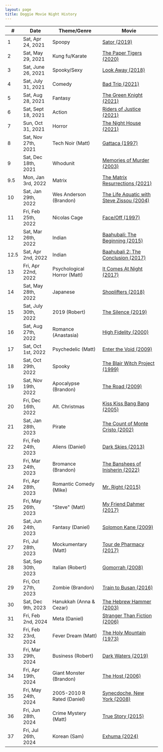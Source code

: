 ```yaml
---
layout: page
title: Doggie Movie Night History
---
```

| #    | Date                 | Theme/Genre                 | Movie                              |
|------|----------------------|-----------------------------|------------------------------------|
| 1    | Sat, Apr 24, 2021    | Spoopy                      | [Sator (2019)](https://www.themoviedb.org/movie/611651-sator) |
| 2    | Sat, May 29, 2021    | Kung fu/Karate              | [The Paper Tigers (2020)](https://www.themoviedb.org/movie/731738-the-paper-tigers) |
| 3    | Sat, June 26, 2021   | Spooky/Sexy                 | [Look Away (2018)](https://www.themoviedb.org/movie/526051-look-away) |
| 4    | Sat, July 31, 2021   | Comedy                      | [Bad Trip (2021)](https://www.themoviedb.org/movie/578908-bad-trip) |
| 5    | Sat, Aug 28, 2021    | Fantasy                     | [The Green Knight (2021)](https://www.themoviedb.org/movie/559907-the-green-knight) |
| 6    | Sat, Sept 18, 2021   | Action                      | [Riders of Justice (2021)](https://www.themoviedb.org/movie/663870-retfaerdighedens-ryttere) |
| 7    | Sun, Oct 31, 2021    | Horror                      | [The Night House (2021)](https://www.themoviedb.org/movie/547565-the-night-house) |
| 8    | Sat, Nov 27th, 2021  | Tech Noir (Matt)            | [Gattaca (1997)](https://www.themoviedb.org/movie/782-gattaca) |
| 9    | Sat, Dec 18th, 2021  | Whodunit                    | [Memories of Murder (2003)](https://www.themoviedb.org/movie/11423) |
| 9.5  | Mon, Jan 3rd, 2022   | Matrix                      | [The Matrix Resurrections (2021)](https://www.themoviedb.org/movie/624860-the-matrix-resurrections) |
| 10   | Sat, Jan 29th, 2022  | Wes Anderson (Brandon)      | [The Life Aquatic with Steve Zissou (2004)](https://www.themoviedb.org/movie/421-the-life-aquatic-with-steve-zissou) |
| 11   | Fri, Feb 25th, 2022  | Nicolas Cage                | [Face/Off (1997)](https://www.themoviedb.org/movie/754-face-off) |
| 12   | Sat, Mar 26th, 2022  | Indian                      | [Baahubali: The Beginning (2015)](https://www.themoviedb.org/movie/256040) |
| 12.5 | Sat, Apr 2nd, 2022   | Indian                      | [Baahubali 2: The Conclusion (2017)](https://www.themoviedb.org/movie/350312-2) |
| 13   | Fri, Apr 22nd, 2022  | Psychological Horror (Matt) | [It Comes At Night (2017)](https://www.themoviedb.org/movie/418078) |
| 14   | Sat, May 28th, 2022  | Japanese                    | [Shoplifters (2018)](https://www.themoviedb.org/movie/505192) |
| 15   | Sat, July 30th, 2022 | 2019 (Robert)               | [The Silence (2019)](https://www.themoviedb.org/movie/527261) |
| 16   | Sat, Aug 27th, 2022  | Romance (Anastasia)         | [High Fidelity (2000)](https://www.themoviedb.org/movie/243-high-fidelity) |
| 17   | Sat, Oct 1st, 2022   | Psychedelic (Matt)          | [Enter the Void (2009)](https://www.themoviedb.org/movie/34647-enter-the-void) |
| 18   | Sat, Oct 29th, 2022  | Spooky                      | [The Blair Witch Project (1999)](https://www.themoviedb.org/movie/2667-the-blair-witch-project) |
| 19   | Sat, Nov 19th, 2022  | Apocalypse (Brandon)        | [The Road (2009)](https://www.themoviedb.org/movie/20766-the-road) |
| 20   | Fri, Dec 16th, 2022  | Alt. Christmas              | [Kiss Kiss Bang Bang (2005)](https://www.themoviedb.org/movie/5236-kiss-kiss-bang-bang) |
| 21   | Sat, Jan 28th, 2023  | Pirate                      | [The Count of Monte Cristo (2002)](https://www.themoviedb.org/movie/11362-the-count-of-monte-cristo) |
| 22   | Fri, Feb 24th, 2023  | Aliens (Daniel)             | [Dark Skies (2013)](https://www.themoviedb.org/movie/145135-dark-skies) |
| 23   | Fri, Mar 24th, 2023  | Bromance (Brandon)          | [The Banshees of Inisherin (2022)](https://www.themoviedb.org/movie/674324-the-banshees-of-inisherin) |
| 24   | Fri, Apr 28th, 2023  | Romantic Comedy (Mike)      | [Mr. Right (2015)](https://www.themoviedb.org/movie/333385-mr-right) |
| 25   | Fri, May 26th, 2023  | "Steve" (Matt)              | [My Friend Dahmer (2017)](https://www.themoviedb.org/movie/445040-my-friend-dahmer) |
| 26   | Sat, Jun 24th, 2023  | Fantasy (Daniel)            | [Solomon Kane (2009)](https://www.themoviedb.org/movie/32985-solomon-kane) |
| 27   | Fri, Jul 28th, 2023  | Mockumentary (Matt)         | [Tour de Pharmacy (2017)](https://www.themoviedb.org/movie/458506-tour-de-pharmacy) |
| 28   | Sat, Sep 30th, 2023  | Italian (Robert)            | [Gomorrah (2008)](https://www.themoviedb.org/movie/8882-gomorra) |
| 29   | Fri, Oct 27th, 2023  | Zombie (Brandon)            | [Train to Busan (2016)](https://www.themoviedb.org/movie/396535) |
| 30   | Sat, Dec 9th, 2023   | Hanukkah (Anna & Cezar)     | [The Hebrew Hammer (2003)](https://www.themoviedb.org/movie/19187-the-hebrew-hammer) |
| 31   | Fri, Feb 2nd, 2024   | Meta (Daniel)               | [Stranger Than Fiction (2006)](https://www.themoviedb.org/movie/1262-stranger-than-fiction) |
| 32   | Fri, Feb 23rd, 2024  | Fever Dream (Matt)          | [The Holy Mountain (1973)](https://www.themoviedb.org/movie/8327-la-montana-sagrada) |
| 33   | Fri, Mar 29th, 2024  | Business (Robert)           | [Dark Waters (2019)](https://www.themoviedb.org/movie/552178-dark-waters) |
| 34   | Fri, Apr 19th, 2024  | Giant Monster (Brandon)     | [The Host (2006)](https://www.themoviedb.org/movie/1255) |
| 35   | Fri, May 24th, 2024  | 2005-2010 R Rated (Daniel)  | [Synecdoche, New York (2008)](https://www.themoviedb.org/movie/4960-synecdoche-new-york) |
| 36   | Fri, Jun 28th, 2024  | Crime Mystery (Matt)        | [True Story (2015)](https://www.themoviedb.org/movie/245706-true-story) |
| 37   | Fri, Jul 26th, 2024  | Korean (Sam)                | [Exhuma (2024)](https://www.themoviedb.org/movie/838209) |
